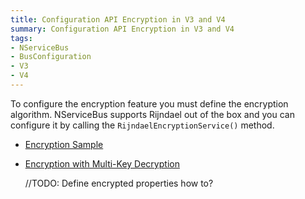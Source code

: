 ```yaml
---
title: Configuration API Encryption in V3 and V4
summary: Configuration API Encryption in V3 and V4
tags:
- NServiceBus
- BusConfiguration
- V3
- V4
---
```


To configure the encryption feature you must define the encryption algorithm. NServiceBus supports Rijndael out of the box and you can configure it by calling the `RijndaelEncryptionService()` method.

* [Encryption Sample](encryption-sample)
* [Encryption with Multi-Key Decryption](encryption-with-multi-key-decryption.md)


	//TODO: Define encrypted properties how to?